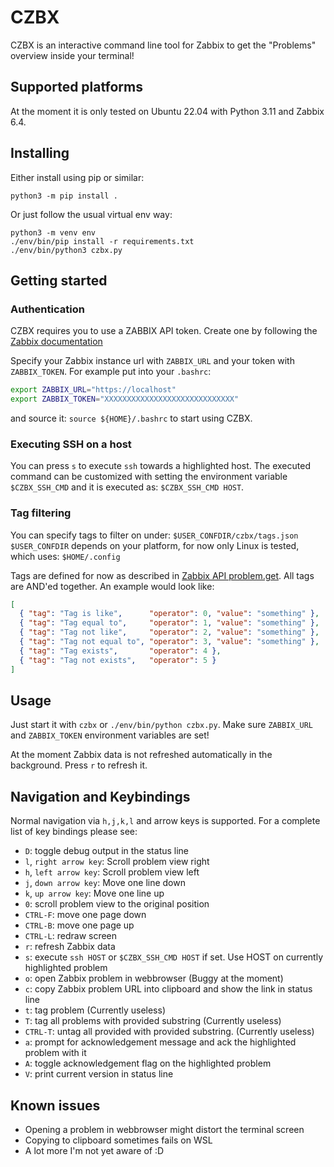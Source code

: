 # CZBX
CZBX is an interactive command line tool for Zabbix to get the "Problems" overview inside your terminal!

## Supported platforms
At the moment it is only tested on Ubuntu 22.04 with Python 3.11 and Zabbix 6.4.

## Installing
Either install using pip or similar:
```
python3 -m pip install .
```

Or just follow the usual virtual env way:
```
python3 -m venv env
./env/bin/pip install -r requirements.txt
./env/bin/python3 czbx.py
```

## Getting started
### Authentication
CZBX requires you to use a ZABBIX API token.
Create one by following the [Zabbix documentation](https://www.zabbix.com/documentation/current/en/manual/web_interface/frontend_sections/users/api_tokens)

Specify your Zabbix instance url with `ZABBIX_URL` and your token with `ZABBIX_TOKEN`.
For example put into your `.bashrc`:
```bash
export ZABBIX_URL="https://localhost"
export ZABBIX_TOKEN="XXXXXXXXXXXXXXXXXXXXXXXXXXXXX"
```
and source it: `source ${HOME}/.bashrc`
to start using CZBX.

### Executing SSH on a host
You can press `s` to execute `ssh` towards a highlighted host.
The executed command can be customized with setting the environment variable `$CZBX_SSH_CMD` and it is executed as: `$CZBX_SSH_CMD HOST`.

### Tag filtering
You can specify tags to filter on under: `$USER_CONFDIR/czbx/tags.json`
`$USER_CONFDIR` depends on your platform, for now only Linux is tested, which uses: `$HOME/.config`

Tags are defined for now as described in [Zabbix API problem.get](https://www.zabbix.com/documentation/current/en/manual/api/reference/problem/get).
All tags are AND'ed together.
An example would look like:
```json
[
  { "tag": "Tag is like",      "operator": 0, "value": "something" },
  { "tag": "Tag equal to",     "operator": 1, "value": "something" },
  { "tag": "Tag not like",     "operator": 2, "value": "something" },
  { "tag": "Tag not equal to", "operator": 3, "value": "something" },
  { "tag": "Tag exists",       "operator": 4 },
  { "tag": "Tag not exists",   "operator": 5 }
]
```

## Usage
Just start it with `czbx` or `./env/bin/python czbx.py`.
Make sure `ZABBIX_URL` and `ZABBIX_TOKEN` environment variables are set!

At the moment Zabbix data is not refreshed automatically in the background. Press `r` to refresh it.

## Navigation and Keybindings
Normal navigation via `h,j,k,l` and arrow keys is supported.
For a complete list of key bindings please see:
- `D`: toggle debug output in the status line
- `l`, `right arrow key`: Scroll problem view right
- `h`, `left arrow key`: Scroll problem view left
- `j`, `down arrow key`: Move one line down
- `k`, `up arrow key`: Move one line up
- `0`: scroll problem view to the original position
- `CTRL-F`: move one page down
- `CTRL-B`: move one page up
- `CTRL-L`: redraw screen
- `r`: refresh Zabbix data
- `s`: execute `ssh HOST` or `$CZBX_SSH_CMD HOST` if set. Use HOST on currently highlighted problem
- `o`: open Zabbix problem in webbrowser (Buggy at the moment)
- `c`: copy Zabbix problem URL into clipboard and show the link in status line
- `t`: tag problem (Currently useless)
- `T`: tag all problems with provided substring (Currently useless)
- `CTRL-T`: untag all provided with provided substring. (Currently useless)
- `a`: prompt for acknowledgement message and ack the highlighted problem with it
- `A`: toggle acknowledgement flag on the highlighted problem
- `V`: print current version in status line

## Known issues
- Opening a problem in webbrowser might distort the terminal screen
- Copying to clipboard sometimes fails on WSL
- A lot more I'm not yet aware of :D
